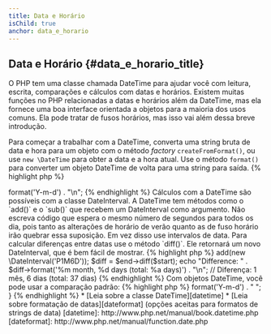 ```yaml
---
title: Data e Horário
isChild: true
anchor: data_e_horario
---
```


## Data e Horário {#data_e_horario_title}

O PHP tem uma classe chamada DateTime para ajudar você com leitura, escrita, comparações e cálculos com datas e
horários. Existem muitas funções no PHP relacionadas a datas e horários além da DateTime, mas ela fornece uma boa
interface orientada a objetos para a maioria dos usos comuns. Ela pode tratar de fusos horários, mas isso vai além
dessa breve introdução.

Para começar a trabalhar com a DateTime, converta uma string bruta de data e hora para um objeto com o método _factory_
`createFromFormat()`, ou use `new \DateTime` para obter a data e a hora atual. Use o método `format()` para converter
um objeto DateTime de volta para uma string para saída.
{% highlight php %}
<?php
$raw = '22. 11. 1968';
$start = \DateTime::createFromFormat('d. m. Y', $raw);

echo "Start date: " . $start->format('Y-m-d') . "\n";
{% endhighlight %}

Cálculos com a DateTime são possíveis com a classe DateInterval. A DateTime tem métodos como o `add()` e o `sub()` que
recebem um DateInterval como argumento. Não escreva código que espera o mesmo número de segundos para todos os dia,
pois tanto as alterações de horário de verão quanto as de fuso horário irão quebrar essa suposição. Em vez disso use
intervalos de data. Para calcular diferenças entre datas use o método `diff()`. Ele retornará um novo DateInterval,
que é bem fácil de mostrar.

{% highlight php %}
<?php
// cria uma cópia de $start e adiciona um mês e 6 dias
$end = clone $start;
$end->add(new \DateInterval('P1M6D'));

$diff = $end->diff($start);
echo "Difference: " . $diff->format('%m month, %d days (total: %a days)') . "\n";
// Diferença: 1 mês, 6 dias (total: 37 dias)
{% endhighlight %}

Com objetos DateTime, você pode usar a comparação padrão:
{% highlight php %}
<?php
if($start < $end) {
    echo "Start is before end!\n";
}
{% endhighlight %}
    
Um último exemplo para demonstrar a classe DatePeriod. Ela é usada para iterar por eventos recorrentes. Ela pode
receber dois objetos DateTime, um início e um fim, e o intervalo para o qual ele retornará todos os eventos 
intermediários.
{% highlight php %}
<?php
// mostra todas as quintas-feiras entre $start e $end
$periodInterval = \DateInterval::createFromDateString('first thursday');
$periodIterator = new \DatePeriod($start, $periodInterval, $end, \DatePeriod::EXCLUDE_START_DATE);
foreach($periodIterator as $date) {
    //mostra cada data no período
    echo $date->format('Y-m-d') . " ";
}
{% endhighlight %}

* [Leia sobre a classe DateTime][datetime]
* [Leia sobre formatação de datas][dateformat] (opções aceitas para formatos de strings de data)

[datetime]: http://www.php.net/manual/book.datetime.php
[dateformat]: http://www.php.net/manual/function.date.php